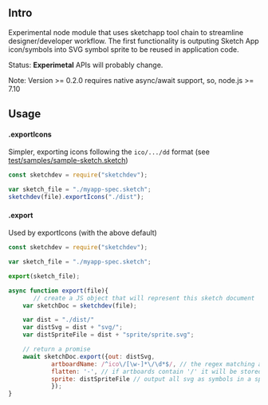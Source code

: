 ## Intro

Experimental node module that uses sketchapp tool chain to streamline designer/developer workflow. The first functionality is outputing Sketch App icon/symbols into SVG symbol sprite to be reused in application code. 

Status: **Experimetal** APIs will probably change. 

Note: Version >= 0.2.0 requires native async/await support, so, node.js >= 7.10

## Usage



#### .exportIcons

Simpler, exporting icons following the `ico/.../dd` format (see [test/samples/sample-sketch.sketch](https://github.com/BriteSnow/node-sketchdev/blob/master/test/samples/sample-sketch.sketch))

```js
const sketchdev = require("sketchdev");

var sketch_file = "./myapp-spec.sketch";
sketchdev(file).exportIcons("./dist");
```


#### .export

Used by exportIcons (with the above default)

```js
const sketchdev = require("sketchdev");

var sketch_file = "./myapp-spec.sketch";

export(sketch_file);

async function export(file){
       // create a JS object that will represent this sketch document
    var sketchDoc = sketchdev(file); 

    var dist = "./dist/"
    var distSvg = dist + "svg/"; 
    var distSpriteFile = dist + "sprite/sprite.svg"; 

    // return a promise
    await sketchDoc.export({out: distSvg, 
            artboardName: /^ico\/[\w-]*\/\d*$/, // the regex matching artboard that should be exported
            flatten: '-', // if artboards contain '/' it will be stored in the corresponding folder sturucture, "flatten" just flatten the stucture with a a given char that will replace the '/'
            sprite: distSpriteFile // output all svg as symbols in a sprite.svg and generage a sprite-demo.html page as well
            }); 
}
```

